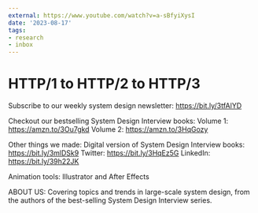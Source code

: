 ```yaml
---
external: https://www.youtube.com/watch?v=a-sBfyiXysI
date: '2023-08-17'
tags:
- research
- inbox
---
```


# HTTP/1 to HTTP/2 to HTTP/3

Subscribe to our weekly system design newsletter: https://bit.ly/3tfAlYD

Checkout our bestselling System Design Interview books:
Volume 1: https://amzn.to/3Ou7gkd
Volume 2: https://amzn.to/3HqGozy

Other things we made:
Digital version of System Design Interview books: https://bit.ly/3mlDSk9
Twitter: https://bit.ly/3HqEz5G
LinkedIn:  https://bit.ly/39h22JK

Animation tools: Illustrator and After Effects

ABOUT US:
Covering topics and trends in large-scale system design, from the authors of the best-selling System Design Interview series.
